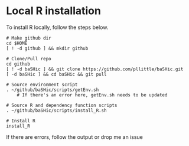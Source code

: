 # Local R installation

To install R locally, follow the steps below.

```Shell
# Make github dir
cd $HOME
[ ! -d github ] && mkdir github

# Clone/Pull repo
cd github
[ ! -d baSHic ] && git clone https://github.com/pllittle/baSHic.git
[ -d baSHic ] && cd baSHic && git pull

# Source environment script
. ~/github/baSHic/scripts/getEnv.sh
	# If there's an error here, getEnv.sh needs to be updated

# Source R and dependency function scripts
. ~/github/baSHic/scripts/install_R.sh

# Install R
install_R
```

If there are errors, follow the output or drop me an issue


